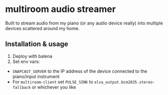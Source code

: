 # multiroom audio streamer

Built to stream audio from my piano (or any audio device really) into multiple devices scattered around my home.

## Installation & usage

1. Deploy with balena
2. Set env vars: 
- `SNAPCAST_SERVER` to the IP address of the device connected to the piano/input instrument
- For `multiroom-client` set `PULSE_SINK` to `alsa_output.bcm2835.stereo-fallback` or whichever you like
